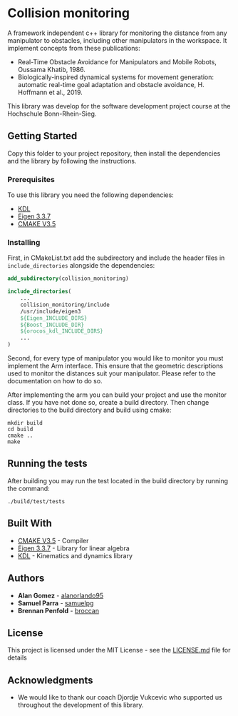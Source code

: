 # Collision monitoring 

A framework independent c++ library for monitoring the distance from any manipulator to obstacles, including other manipulators in the workspace. It implement concepts from these publications:

* Real-Time Obstacle Avoidance for Manipulators and Mobile Robots, Oussama Khatib, 1986.
* Biologically-inspired dynamical systems for movement generation: automatic real-time goal adaptation and obstacle avoidance, H. Hoffmann et al., 2019.

This library was develop for the software development project course at the Hochschule Bonn-Rhein-Sieg. 

## Getting Started

Copy this folder to your project repository, then install the dependencies and the library by following the instructions.


### Prerequisites

To use this library you need the following dependencies:

- [KDL](https://www.orocos.org/kdl/installation-manual)
- [Eigen 3.3.7](http://eigen.tuxfamily.org)
- [CMAKE V3.5](https://cmake.org/download/)

### Installing

First, in CMakeList.txt add the subdirectory and include the header files in 
`include_directories` alongside the dependencies:

```CMake
add_subdirectory(collision_monitoring)

include_directories(
    ...
    collision_monitoring/include
    /usr/include/eigen3
    ${Eigen_INCLUDE_DIRS}
    ${Boost_INCLUDE_DIR}
    ${orocos_kdl_INCLUDE_DIRS}
    ...
)

```

Second, for every type of manipulator you would like to monitor you must implement the Arm interface. This ensure that the geometric descriptions used to monitor the distances suit your manipulator. Please refer to the documentation on how to do so. 

After implementing the arm you can build your project and use the monitor class. If you have not done so, create a build directory. Then change directories to the build directory and build using cmake:

```
mkdir build
cd build
cmake ..
make
```

## Running the tests

After building you may run the test located in the build directory by running the command:

```
./build/test/tests
```

## Built With

* [CMAKE V3.5](https://cmake.org/download/) - Compiler
* [Eigen 3.3.7](http://eigen.tuxfamily.org) - Library for linear algebra
* [KDL](https://www.orocos.org/kdl/installation-manual) - Kinematics and dynamics library

## Authors

* **Alan Gomez** - [alanorlando95](https://github.com/alanorlando95)
* **Samuel Parra** - [samuelpg](https://github.com/samuelpg)
* **Brennan Penfold** - [broccan](https://github.com/broccan)

## License

This project is licensed under the MIT License - see the [LICENSE.md](LICENSE.md) file for details

## Acknowledgments

* We would like to thank our coach Djordje Vukcevic who supported us throughout the development of this library.
